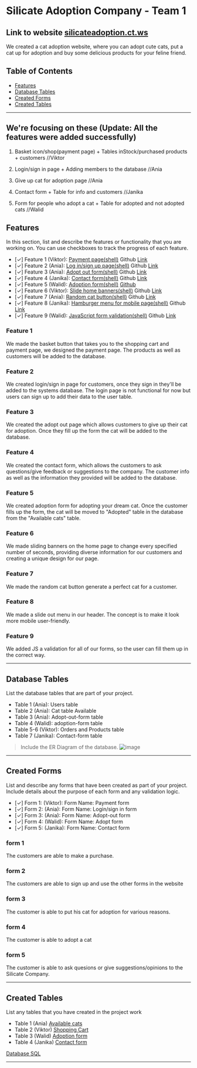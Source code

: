 # Silicate Adoption Company - Team 1

## Link to website [silicateadoption.ct.ws](silicateadoption.ct.ws)

We created a cat adoption website, where you can adopt cute cats, put a cat up for adoption and buy some delicious products for your feline friend.

## Table of Contents
- [Features](#features)
- [Database Tables](#database-tables)
- [Created Forms](#created-forms)
- [Created Tables](#created-tables)

---


## We're focusing on these (Update: All the features were added successfully)

1. Basket icon/shop(payment page) + Tables inStock/purchased products + customers //Viktor

2. Login/sign in page + Adding members to the database //Ania

3. Give up cat for adoption page //Ania

4. Contact form + Table for info and customers //Janika

5. Form for people who adopt a cat + Table for adopted and not adopted cats //Walid

## Features

In this section, list and describe the features or functionality that you are working on. You can use checkboxes to track the progress of each feature.

- [✓] Feature 1 (Viktor): [Payment page(shell)](http://shell.hamk.fi/~viktor23001/Web-Programming-Project/shopping-cart.php) Github [Link](https://github.com/Florrena/Web-Programming-Project/blob/main/shopping-cart.php)
- [✓] Feature 2 (Ania): [Log in/sign up page(shell)](http://shell.hamk.fi/~anna23021/ProjectWork/signup.php) Github [Link](https://github.com/Florrena/Web-Programming-Project/blob/main/signup.php)
- [✓] Feature 3 (Ania): [Adopt out form(shell)](http://shell.hamk.fi/~anna23021/ProjectWork/signup.php) Github [Link](https://github.com/Florrena/Web-Programming-Project/blob/main/checkoutprocess.php)
- [✓] Feature 4 (Janika): [Contact form(shell)](http://shell.hamk.fi/~janika23001/Project/contact.php) Github [Link](https://github.com/Florrena/Web-Programming-Project/blob/main/contact.php)
- [✓] Feature 5 (Walid): [Adoption form(shell)](http://shell.hamk.fi/~walid23000/wm-php-tasks/Web-Programming-Project/adoption-form.php) [Github](https://github.com/Florrena/Web-Programming-Project/blob/main/adoption-form.php)
- [✓] Feature 6 (Viktor): [Slide home banners(shell)](http://shell.hamk.fi/~viktor23001/Web-Programming-Project/home.php) Github [Link](https://github.com/Florrena/Web-Programming-Project/blob/main/banner.js)
- [✓] Feature 7 (Ania): [Random cat button(shell)](http://shell.hamk.fi/~anna23021/ProjectWork/home.php) Github [Link](https://github.com/Florrena/Web-Programming-Project/blob/main/randomcatbutton.js)
- [✓] Feature 8 (Janika): [Hamburger menu for mobile page(shell)](http://shell.hamk.fi/~janika23001/Project/home.php) Github [Link](https://github.com/Florrena/Web-Programming-Project/blob/main/app.js)
- [✓] Feature 9 (Walid): [JavaScript form validation(shell)](http://shell.hamk.fi/~walid23000/wm-php-tasks/Web-Programming-Project/adoption-form.php) Github [Link](https://github.com/Florrena/Web-Programming-Project/blob/main/validation.js)


### Feature 1

We made the basket button that takes you to the shopping cart and payment page, we designed the payment page. The products as well as customers will be added to the database.

### Feature 2 

We created login/sign in page for customers, once they sign in they'll be added to the systems database. The login page is not functional for now but users can sign up to add their data to the user table.

### Feature 3

We created the adopt out page which allows customers to give up their cat for adoption. Once they fill up the form the cat will be added to the database.

### Feature 4

We created the contact form, which allows the customers to ask questions/give feedback or suggestions to the company. The customer info as well as the information they provided will be added to the database.

### Feature 5

We created adoption form for adopting your dream cat. Once the customer fills up the form, the cat will be moved to "Adopted" table in the database from the "Available cats" table. 

### Feature 6  

We made sliding banners on the home page to change every specified number of seconds, providing diverse information for our customers and creating a unique design for our page.

### Feature 7

We made the random cat button generate a perfect cat for a customer.

### Feature 8

We made a slide out menu in our header. The concept is to make it look more mobile user-friendly.

### Feature 9

We added JS a validation for all of our forms, so the user can fill them up in the correct way.


---

## Database Tables

List the database tables that are part of your project. 

- Table 1 (Ania): Users table
- Table 2 (Ania): Cat table Available
- Table 3 (Ania): Adopt-out-form table
- Table 4 (Walid): adoption-form table
- Table 5-6 (Viktor): Orders and Products table
- Table 7 (Janika): Contact-form table 


> Include the ER Diagram of the database.
![image](https://github.com/Florrena/Web-Programming-Project/assets/79853717/2ed19b6f-db42-47f6-8893-1070a6c55529)





---

## Created Forms

List and describe any forms that have been created as part of your project. Include details about the purpose of each form and any validation logic.

- [✓] Form 1: (Viktor): Form Name: Payment form 
- [✓] Form 2: (Ania): Form Name: Login/sign in form
- [✓] Form 3: (Ania): Form Name: Adopt-out form
- [✓] Form 4: (Walid): Form Name: Adopt form
- [✓] Form 5: (Janika): Form Name: Contact form

### form 1
The customers are able to make a purchase.
### form 2
The customers are able to sign up and use the other forms in the website
### form 3
The customer is able to put his cat for adoption for various reasons.
### form 4 
The customer is able to adopt a cat
### form 5
The customer is able to ask quesions or give suggestions/opinions to the Silicate Company.

---

## Created Tables

List any tables that you have created in the project work

- Table 1 (Ania)  [Available cats](https://github.com/Florrena/Web-Programming-Project/blob/main/available_cats.php)
- Table 2 (Viktor) [Shopping Cart](https://github.com/Florrena/Web-Programming-Project/blob/main/shopping-cart.php)
- Table 3 (Walid) [Adoption form](https://github.com/Florrena/Web-Programming-Project/blob/main/adoption-form.php)
- Table 4 (Janika) [Contact form](https://github.com/Florrena/Web-Programming-Project/blob/main/contact.php)

[Database SQL](https://github.com/Florrena/Web-Programming-Project/blob/main/database.md)

---
